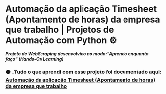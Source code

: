 # Automação da aplicação Timesheet (Apontamento de horas) da empresa que trabalho | Projetos de Automação com Python ⚙

***Projeto de WebScraping desenvolvido no modo:"Aprendo enquanto faço" (Hands-On Learning)***

### ⚫ _Tudo o que aprendi com esse projeto foi documentado aqui: [Automação da aplicação Timesheet (Apontamento de horas) da empresa que trabalho](https://tungsten-visor-446.notion.site/Automa-o-da-aplica-o-Timesheet-Apontamento-de-horas-da-empresa-que-trabalho-8cb3a57b285b46159faa5c52fb74d8a7?pvs=4) 
